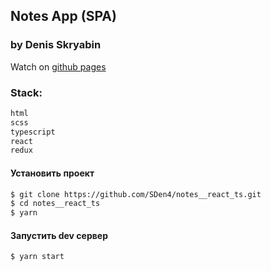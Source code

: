 ## Notes App (SPA)

### by Denis Skryabin

Watch on [github pages](https://sden4.github.io/notes__react_ts/)

### Stack:

```sh
html
scss
typescript
react
redux
```

#### Установить проект

```sh
$ git clone https://github.com/SDen4/notes__react_ts.git
$ cd notes__react_ts
$ yarn
```

#### Запустить dev сервер

```sh
$ yarn start
```
